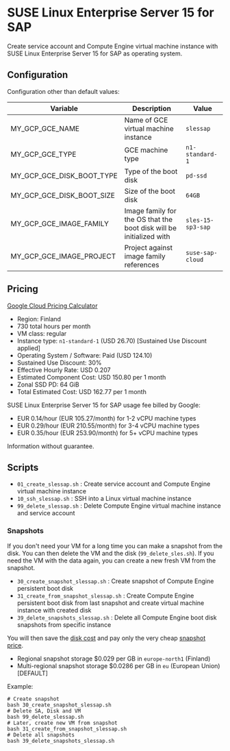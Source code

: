 # SUSE Linux Enterprise Server 15 for SAP

Create service account and Compute Engine virtual machine instance with SUSE Linux Enterprise Server 15 for SAP as operating system.

## Configuration

Configuration other than default values:

| Variable | Description | Value |
|----------|-------------|-------|
| MY_GCP_GCE_NAME | Name of GCE virtual machine instance | `slessap` |
| MY_GCP_GCE_TYPE | GCE machine type | `n1-standard-1` |
| MY_GCP_GCE_DISK_BOOT_TYPE | Type of the boot disk | `pd-ssd` |
| MY_GCP_GCE_DISK_BOOT_SIZE | Size of the boot disk | `64GB` |
| MY_GCP_GCE_IMAGE_FAMILY | Image family for the OS that the boot disk will be initialized with | `sles-15-sp3-sap` |
| MY_GCP_GCE_IMAGE_PROJECT | Project against image family references | `suse-sap-cloud` |

## Pricing

[Google Cloud Pricing Calculator](https://cloud.google.com/products/calculator/#id=6b01ac7e-ea27-442a-a1ea-76a00512991b)

* Region: Finland
* 730 total hours per month
* VM class: regular
* Instance type: `n1-standard-1` (USD 26.70) [Sustained Use Discount applied]
* Operating System / Software: Paid (USD 124.10)
* Sustained Use Discount: 30%
* Effective Hourly Rate: USD 0.207
* Estimated Component Cost: USD 150.80 per 1 month
* Zonal SSD PD: 64 GiB
* Total Estimated Cost: USD 162.77 per 1 month

SUSE Linux Enterprise Server 15 for SAP usage fee billed by Google:

* EUR 0.14/hour (EUR 105.27/month) for 1-2 vCPU machine types
* EUR 0.29/hour (EUR 210.55/month) for 3-4 vCPU machine types
* EUR 0.35/hour (EUR 253.90/month) for 5+  vCPU machine types

Information without guarantee.

## Scripts

* `01_create_slessap.sh` : Create service account and Compute Engine virtual machine instance
* `10_ssh_slessap.sh`    : SSH into a Linux virtual machine instance
* `99_delete_slessap.sh` : Delete Compute Engine virtual machine instance and service account

### Snapshots

If you don't need your VM for a long time you can make a snapshot from the disk.
You can then delete the VM and the disk (`99_delete_sles.sh`).
If you need the VM with the data again, you can create a new fresh VM from the snapshot.

* `30_create_snapshot_slessap.sh`      : Create snapshot of Compute Engine persistent boot disk
* `31_create_from_snapshot_slessap.sh` : Create Compute Engine persistent boot disk from last snapshot and create virtual machine instance with created disk
* `39_delete_snapshots_slessap.sh`     : Delete all Compute Engine boot disk snapshots from specific instance

You will then save the [disk cost](https://cloud.google.com/compute/all-pricing#disk) and pay only the very cheap [snapshot price](https://cloud.google.com/compute/all-pricing#disk).

* Regional snapshot storage $0.029 per GB in `europe-north1` (Finland)
* Multi-regional snapshot storage $0.0286 per GB in `eu` (European Union) [DEFAULT]

Example:

```shell
# Create snapshot
bash 30_create_snapshot_slessap.sh
# Delete SA, Disk and VM
bash 99_delete_slessap.sh
# Later, create new VM from snapshot
bash 31_create_from_snapshot_slessap.sh
# Delete all snapshots
bash 39_delete_snapshots_slessap.sh
```